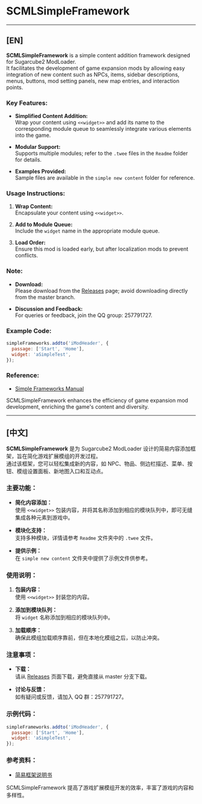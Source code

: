 
# SCMLSimpleFramework

---

## [EN]

**SCMLSimpleFramework** is a simple content addition framework designed for Sugarcube2 ModLoader.  
It facilitates the development of game expansion mods by allowing easy integration of new content such as NPCs, items, sidebar descriptions, menus, buttons, mod setting panels, new map entries, and interaction points.

### Key Features:

- **Simplified Content Addition:**  
  Wrap your content using `<<widget>>` and add its name to the corresponding module queue to seamlessly integrate various elements into the game.
  
- **Modular Support:**  
  Supports multiple modules; refer to the `.twee` files in the `Readme` folder for details.
  
- **Examples Provided:**  
  Sample files are available in the `simple new content` folder for reference.

### Usage Instructions:

1. **Wrap Content:**  
   Encapsulate your content using `<<widget>>`.
   
2. **Add to Module Queue:**  
   Include the `widget` name in the appropriate module queue.
   
3. **Load Order:**  
   Ensure this mod is loaded early, but after localization mods to prevent conflicts.

### Note:

- **Download:**  
  Please download from the [Releases](https://github.com/emicoto/SCMLSimpleFramework/releases) page; avoid downloading directly from the master branch.
  
- **Discussion and Feedback:**  
  For queries or feedback, join the QQ group: 257791727.

### Example Code:

```javascript
simpleFrameworks.addto('iModHeader', {
  passage: ['Start', 'Home'],
  widget: 'aSimpleTest',
});
```

### Reference:

- [Simple Frameworks Manual](https://github.com/emicoto/DOLMods/blob/main/Simple%20Frameworks/README.md)

SCMLSimpleFramework enhances the efficiency of game expansion mod development, enriching the game's content and diversity.

---

## [中文]

**SCMLSimpleFramework** 是为 Sugarcube2 ModLoader 设计的简易内容添加框架，旨在简化游戏扩展模组的开发过程。  
通过该框架，您可以轻松集成新的内容，如 NPC、物品、侧边栏描述、菜单、按钮、模组设置面板、新地图入口和互动点。

### 主要功能：

- **简化内容添加：**  
  使用 `<<widget>>` 包装内容，并将其名称添加到相应的模块队列中，即可无缝集成各种元素到游戏中。
  
- **模块化支持：**  
  支持多种模块，详情请参考 `Readme` 文件夹中的 `.twee` 文件。
  
- **提供示例：**  
  在 `simple new content` 文件夹中提供了示例文件供参考。

### 使用说明：

1. **包装内容：**  
   使用 `<<widget>>` 封装您的内容。
   
2. **添加到模块队列：**  
   将 `widget` 名称添加到相应的模块队列中。
   
3. **加载顺序：**  
   确保此模组加载顺序靠前，但在本地化模组之后，以防止冲突。

### 注意事项：

- **下载：**  
  请从 [Releases](https://github.com/emicoto/SCMLSimpleFramework/releases) 页面下载，避免直接从 master 分支下载。
  
- **讨论与反馈：**  
  如有疑问或反馈，请加入 QQ 群：257791727。

### 示例代码：

```javascript
simpleFrameworks.addto('iModHeader', {
  passage: ['Start', 'Home'],
  widget: 'aSimpleTest',
});
```

### 参考资料：

- [简易框架说明书](https://github.com/emicoto/SCMLSimpleFramework/blob/main/Readme/SimpleFramework_Main.md)

SCMLSimpleFramework 提高了游戏扩展模组开发的效率，丰富了游戏的内容和多样性。
